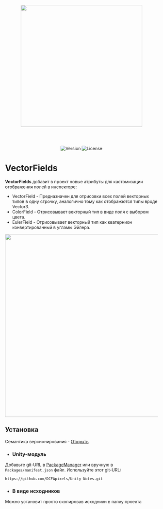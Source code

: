 </br>
</br>
<p align="center">
<img width="400" src="https://github.com/user-attachments/assets/454f39f7-ef37-4102-806d-031db29bc4f5">
</p>
</br>
</br>

<p align="center">
<img alt="Version" src="https://img.shields.io/github/package-json/v/DCFApixels/VectorFields?style=for-the-badge&color=1e90ff">
<img alt="License" src="https://img.shields.io/github/license/DCFApixels/VectorFields?color=1e90ff&style=for-the-badge">
</p>

# VectorFields

**VectorFields** добавит в проект новые атрибуты для кастомизации отображения полей в инспекторе:
* VectorField - Предназначен для отрисовки всех полей векторных типов в одну строчку, аналогично тому как отображются типы вроде Vector3.
* ColorField - Отрисовывает векторный тип в виде поля с выбором цвета.
* EulerField - Отрисовывает векторный тип как кватернион конвертированный в угламы Эйлера.

<p align="center">
<img src="https://github.com/user-attachments/assets/3aacc2d0-a6ef-4da6-9953-00605fd7499b" width="600" >
<br>

</p>

## Установка
Семантика версионирования - [Открыть](https://gist.github.com/DCFApixels/e53281d4628b19fe5278f3e77a7da9e8#file-dcfapixels_versioning_ru-md)

* ### Unity-модуль
Добавьте git-URL в [PackageManager](https://docs.unity3d.com/2023.2/Documentation/Manual/upm-ui-giturl.html) или вручную в `Packages/manifest.json` файл. Используйте этот git-URL: 
```
https://github.com/DCFApixels/Unity-Notes.git
```
* ### В виде исходников
Можно установит просто скопировав исходники в папку проекта